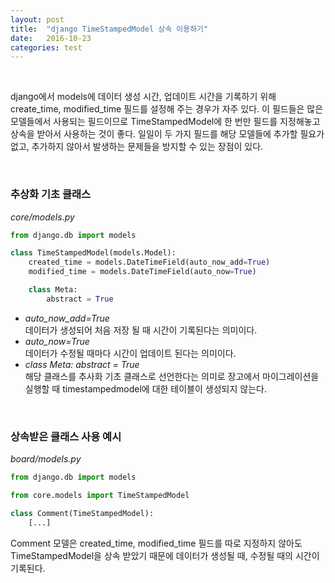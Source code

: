 ```yaml
---
layout: post
title:  "django TimeStampedModel 상속 이용하기"
date:   2016-10-23
categories: test
---
```


<br>  

django에서 models에 데이터 생성 시간, 업데이트 시간을 기록하기 위해 create_time, modified_time 필드를 설정해 주는 경우가 자주 있다. 이 필드들은 많은 모델들에서 사용되는 필드이므로 TimeStampedModel에 한 번만 필드를 지정해놓고 상속을 받아서 사용하는 것이 좋다. 일일이 두 가지 필드를 해당 모델들에 추가할 필요가 없고, 추가하지 않아서 발생하는 문제들을 방지할 수 있는 장점이 있다.  

<br>  

### 추상화 기초 클래스  

_core/models.py_  

```python
from django.db import models

class TimeStampedModel(models.Model):
    created_time = models.DateTimeField(auto_now_add=True)
    modified_time = models.DateTimeField(auto_now=True)

    class Meta:
        abstract = True
```   

- _auto_now_add=True_  
데이터가 생성되어 처음 저장 될 때 시간이 기록된다는 의미이다.  
- _auto_now=True_  
데이터가 수정될 때마다 시간이 업데이트 된다는 의미이다.  
- _class Meta:  abstract = True_  
해당 클래스를 추사화 기초 클래스로 선언한다는 의미로 장고에서 마이그레이션을 실행할 때 timestampedmodel에 대한 테이블이 생성되지 않는다.  

<br>  

### 상속받은 클래스 사용 예시   

_board/models.py_   

```python
from django.db import models

from core.models import TimeStampedModel

class Comment(TimeStampedModel):
    [...]
```  

Comment 모델은 created_time, modified_time 필드를 따로 지정하지 않아도 TimeStampedModel을 상속 받았기 때문에 데이터가 생성될 때, 수정될 때의 시간이 기록된다.   
